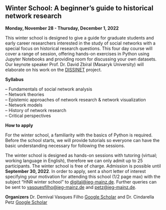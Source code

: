 ##          Winter School: A beginner’s guide to historical network research



**Monday, November 28 - Thursday, December 1, 2022**

This winter school is designed to give a guide for graduate students and early career researchers interested in the study of social networks with a special focus on historical research questions. This four day course will cover a range of session, offering hands-on exercises in Python using Jupyter Notebooks and providing room for discussing your own datasets. 
Our keynote speaker Prof. Dr. David Zbíral (Masaryk University) will elaborate on his work on the [DISSINET](https://dissinet.cz/) project.

**Syllabus**

–	Fundamentals of social network analysis<br>
–	Network theories<br>
–	Epistemic approaches of network research & network visualization<br>
–	Network models<br>
–	History of network research<br>
–	Critical perspectives<br>

**How to apply**

For the winter school, a familiarity with the basics of Python is required. Before the school starts, we will provide tutorials so everyone can have the basic understanding necessary for following the sessions. 

The winter school is designed as hands-on sessions with tutoring (virtual; working language in English), therefore we can only admit up to 25 participants. The winter school is free of charge. 
Admission is possible until **September 30, 2022**. 
In order to apply, sent a short letter of interest specifying your motivation for attending this school (1/2 page max) with the subject “HNR winter school” to <a href = "mailto: digital@ieg-mainz.de">digital@ieg-mainz.de</a>. Further queries can be sent to <a href = "mailto: vasquesfilho@ieg-mainz.de">vasquesfilho@ieg-mainz.de</a> and <a href = "mailto: petz@ieg-mainz.de">petz@ieg-mainz.de</a>. 


 **Organizers**
 Dr. Demival Vasques Filho [Google Scholar](https://scholar.google.com/citations?user=f8pD2ucAAAAJ&hl=en&authuser=1) and Dr. Cindarella Petz [Google Scholar](https://scholar.google.com/citations?view_op=list_works&hl=en&hl=en&user=tCmBIasAAAAJ)
